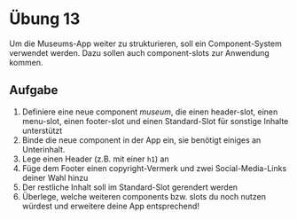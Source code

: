 # Übung 13

Um die Museums-App weiter zu strukturieren, soll ein Component-System verwendet werden. Dazu sollen auch component-slots zur Anwendung kommen.

## Aufgabe

1. Definiere eine neue component *museum*, die einen header-slot, einen menu-slot, einen footer-slot und einen Standard-Slot für sonstige Inhalte unterstützt
1. Binde die neue component in der App ein, sie benötigt einiges an Unterinhalt.
1. Lege einen Header (z.B. mit einer `h1`) an
1. Füge dem Footer einen copyright-Vermerk und zwei Social-Media-Links deiner Wahl hinzu
1. Der restliche Inhalt soll im Standard-Slot gerendert werden
1. Überlege, welche weiteren components bzw. slots du noch nutzen würdest und erweitere deine App entsprechend!